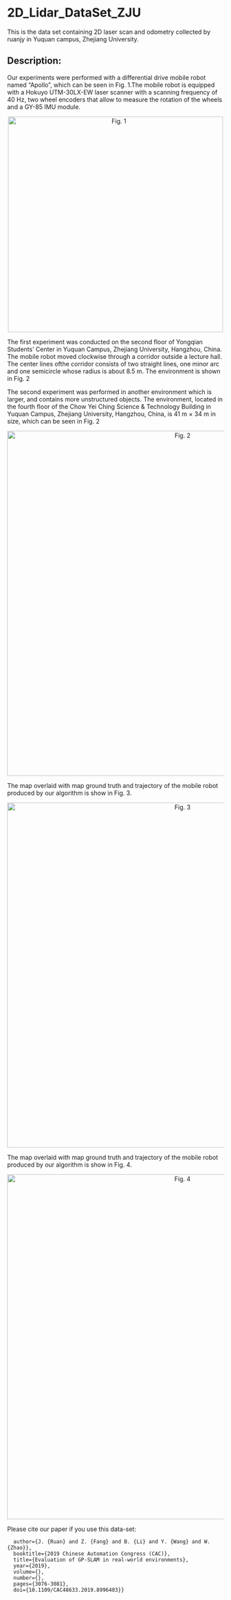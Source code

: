 # 2D_Lidar_DataSet_ZJU
This is the data set containing 2D laser scan and odometry collected by ruanjy in Yuquan campus, Zhejiang University.

## Description:
Our experiments were performed with a differential drive mobile robot named “Apollo”, which can be seen in Fig. 1.The mobile robot is equipped with a Hokuyo UTM-30LX-EW laser scanner with a scanning frequency of 40 Hz, two wheel encoders that allow to measure the rotation of the wheels and a GY-85 IMU module. 
<div align=center><img width="500" src="https://github.com/RuanJY/DataSetZJU/blob/master/%E5%B0%8F%E8%BD%A6%E9%B8%9F%E7%9E%B0.jpg" alt="Fig. 1"/></div>

The first experiment was conducted on the second floor of Yongqian Students’ Center in Yuquan Campus, Zhejiang University, Hangzhou, China. The mobile robot moved clockwise through a corridor outside a lecture hall. The center lines ofthe corridor consists of two straight lines, one minor arc and one semicircle whose radius is about 8.5 m. The environment is shown in Fig. 2

The second experiment was performed in another environment which is larger, and contains more unstructured objects. The environment, located in the fourth floor of the Chow Yei Ching Science & Technology Building in Yuquan Campus, Zhejiang University, Hangzhou, China, is 41 m × 34 m in size, which can be seen in Fig. 2
<div align=center><img width="800" src="https://github.com/RuanJY/DataSetZJU/blob/master/huanjing.jpg" alt="Fig. 2"/></div>

The map overlaid with map ground truth and trajectory of the mobile robot produced by our algorithm is show in Fig. 3.
<div align=center><img width="800" src="https://github.com/RuanJY/DataSetZJU/blob/master/map6.1.jpg" alt="Fig. 3"/></div>

The map overlaid with map ground truth and trajectory of the mobile robot produced by our algorithm is show in Fig. 4.
<div align=center><img width="800" src="https://github.com/RuanJY/DataSetZJU/blob/master/map6.2.jpg" alt="Fig. 4"/></div>

Please cite our paper if you use this data-set:
```@INPROCEEDINGS{8996403,
  author={J. {Ruan} and Z. {Fang} and B. {Li} and Y. {Wang} and W. {Zhao}},
  booktitle={2019 Chinese Automation Congress (CAC)}, 
  title={Evaluation of GP-SLAM in real-world environments}, 
  year={2019},
  volume={},
  number={},
  pages={3076-3081},
  doi={10.1109/CAC48633.2019.8996403}}
